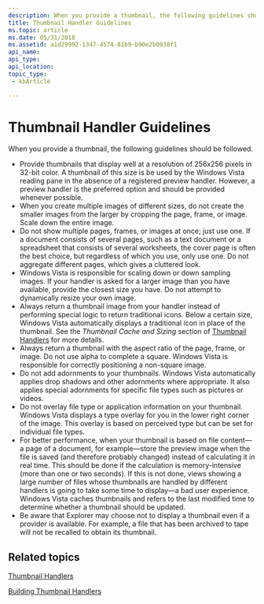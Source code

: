 ```yaml
---
description: When you provide a thumbnail, the following guidelines should be followed.
title: Thumbnail Handler Guidelines
ms.topic: article
ms.date: 05/31/2018
ms.assetid: a1d29992-1347-4574-81b9-b90e2b0938f1
api_name: 
api_type: 
api_location: 
topic_type: 
 - kbArticle

---
```


# Thumbnail Handler Guidelines

When you provide a thumbnail, the following guidelines should be followed.

- Provide thumbnails that display well at a resolution of 256x256 pixels in 32-bit color. A thumbnail of this size is be used by the Windows Vista reading pane in the absence of a registered preview handler. However, a preview handler is the preferred option and should be provided whenever possible.
- When you create multiple images of different sizes, do not create the smaller images from the larger by cropping the page, frame, or image. Scale down the entire image.
- Do not show multiple pages, frames, or images at once; just use one. If a document consists of several pages, such as a text document or a spreadsheet that consists of several worksheets, the cover page is often the best choice, but regardless of which you use, only use one. Do not aggregate different pages, which gives a cluttered look.
- Windows Vista is responsible for scaling down or down sampling images. If your handler is asked for a larger image than you have available, provide the closest size you have. Do not attempt to dynamically resize your own image.
- Always return a thumbnail image from your handler instead of performing special logic to return traditional icons. Below a certain size, Windows Vista automatically displays a traditional icon in place of the thumbnail. See the *Thumbnail Cache and Sizing* section of [Thumbnail Handlers](thumbnail-providers.md) for more details.
- Always return a thumbnail with the aspect ratio of the page, frame, or image. Do not use alpha to complete a square. Windows Vista is responsible for correctly positioning a non-square image.
- Do not add adornments to your thumbnails. Windows Vista automatically applies drop shadows and other adornments where appropriate. It also applies special adornments for specific file types such as pictures or videos.
- Do not overlay file type or application information on your thumbnail. Windows Vista displays a type overlay for you in the lower right corner of the image. This overlay is based on perceived type but can be set for individual file types.
- For better performance, when your thumbnail is based on file content—a page of a document, for example—store the preview image when the file is saved (and therefore probably changed) instead of calculating it in real time. This should be done if the calculation is memory-intensive (more than one or two seconds). If this is not done, views showing a large number of files whose thumbnails are handled by different handlers is going to take some time to display—a bad user experience. Windows Vista caches thumbnails and refers to the last modified time to determine whether a thumbnail should be updated.
- Be aware that Explorer may choose not to display a thumbnail even if a provider is available. For example, a file that has been archived to tape will not be recalled to obtain its thumbnail.

## Related topics

<dl> <dt>

[Thumbnail Handlers](thumbnail-providers.md)
</dt> <dt>

[Building Thumbnail Handlers](building-thumbnail-providers.md)
</dt> </dl>

 

 



